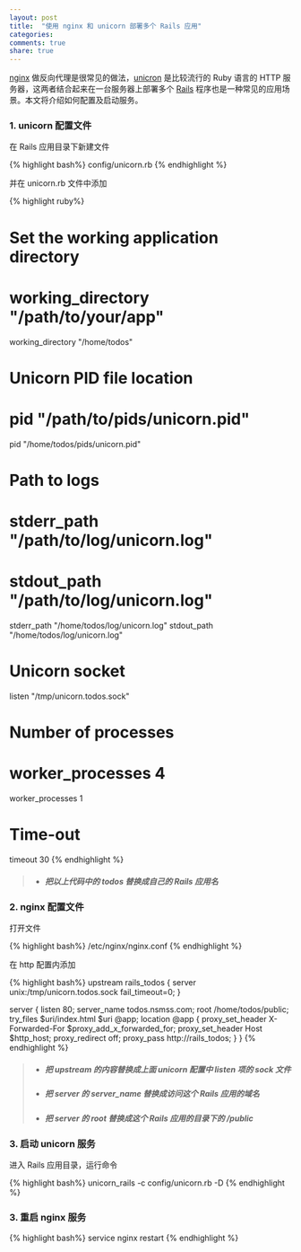 ```yaml
---
layout: post
title:  "使用 nginx 和 unicorn 部署多个 Rails 应用"
categories:
comments: true
share: true
---
```

[nginx][nginx] 做反向代理是很常见的做法，[unicron][unicorn] 是比较流行的 Ruby 语言的 HTTP 服务器，这两者结合起来在一台服务器上部署多个 [Rails][Rails] 程序也是一种常见的应用场景。本文将介绍如何配置及启动服务。

### 1. unicorn 配置文件

在 Rails 应用目录下新建文件

{% highlight bash%}
config/unicorn.rb
{% endhighlight %}

并在 unicorn.rb 文件中添加

{% highlight ruby%}
# Set the working application directory
# working_directory "/path/to/your/app"
working_directory "/home/todos"

# Unicorn PID file location
# pid "/path/to/pids/unicorn.pid"
pid "/home/todos/pids/unicorn.pid"

# Path to logs
# stderr_path "/path/to/log/unicorn.log"
# stdout_path "/path/to/log/unicorn.log"
stderr_path "/home/todos/log/unicorn.log"
stdout_path "/home/todos/log/unicorn.log"

# Unicorn socket
listen "/tmp/unicorn.todos.sock"

# Number of processes
# worker_processes 4
worker_processes 1

# Time-out
timeout 30
{% endhighlight %}

> - ##### 把以上代码中的 todos 替换成自己的 Rails 应用名

### 2. nginx 配置文件

打开文件

{% highlight bash%}
/etc/nginx/nginx.conf
{% endhighlight %}

在 http 配置内添加

{% highlight bash%}
upstream rails_todos {
    server unix:/tmp/unicorn.todos.sock fail_timeout=0;
}

server {
    listen 80;
    server_name todos.nsmss.com;
    root /home/todos/public;
    try_files $uri/index.html $uri @app;
    location @app {
        proxy_set_header  X-Forwarded-For $proxy_add_x_forwarded_for;
        proxy_set_header  Host $http_host;
        proxy_redirect    off;
        proxy_pass        http://rails_todos;
    }
}
{% endhighlight %}

> - ##### 把 upstream 的内容替换成上面 unicorn 配置中 listen 项的 sock 文件
> - ##### 把 server 的 server_name 替换成访问这个 Rails 应用的域名
> - ##### 把 server 的 root 替换成这个 Rails 应用的目录下的 /public

### 3. 启动 unicorn 服务

进入 Rails 应用目录，运行命令

{% highlight bash%}
unicorn_rails -c config/unicorn.rb -D
{% endhighlight %}

### 3. 重启 nginx 服务

{% highlight bash%}
service nginx restart
{% endhighlight %}

[nginx]:        http://nginx.org/
[unicorn]:      http://unicorn.bogomips.org/
[Rails]:        http://rubyonrails.org/
